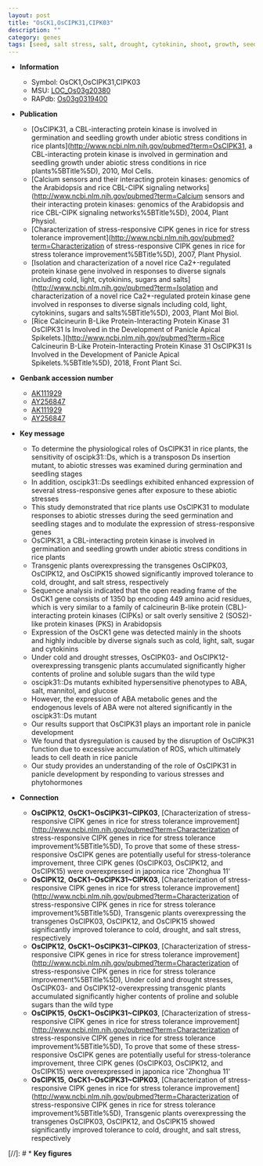 ```yaml
---
layout: post
title: "OsCK1,OsCIPK31,CIPK03"
description: ""
category: genes
tags: [seed, salt stress, salt, drought, cytokinin, shoot, growth, seedling, seed germination,  ABA , abiotic stress, panicle, development, cell death]
---
```


* **Information**  
    + Symbol: OsCK1,OsCIPK31,CIPK03  
    + MSU: [LOC_Os03g20380](http://rice.uga.edu/cgi-bin/ORF_infopage.cgi?orf=LOC_Os03g20380)  
    + RAPdb: [Os03g0319400](https://rapdb.dna.affrc.go.jp/locus/?name=Os03g0319400)  

* **Publication**  
    + [OsCIPK31, a CBL-interacting protein kinase is involved in germination and seedling growth under abiotic stress conditions in rice plants](http://www.ncbi.nlm.nih.gov/pubmed?term=OsCIPK31, a CBL-interacting protein kinase is involved in germination and seedling growth under abiotic stress conditions in rice plants%5BTitle%5D), 2010, Mol Cells.
    + [Calcium sensors and their interacting protein kinases: genomics of the Arabidopsis and rice CBL-CIPK signaling networks](http://www.ncbi.nlm.nih.gov/pubmed?term=Calcium sensors and their interacting protein kinases: genomics of the Arabidopsis and rice CBL-CIPK signaling networks%5BTitle%5D), 2004, Plant Physiol.
    + [Characterization of stress-responsive CIPK genes in rice for stress tolerance improvement](http://www.ncbi.nlm.nih.gov/pubmed?term=Characterization of stress-responsive CIPK genes in rice for stress tolerance improvement%5BTitle%5D), 2007, Plant Physiol.
    + [Isolation and characterization of a novel rice Ca2+-regulated protein kinase gene involved in responses to diverse signals including cold, light, cytokinins, sugars and salts](http://www.ncbi.nlm.nih.gov/pubmed?term=Isolation and characterization of a novel rice Ca2+-regulated protein kinase gene involved in responses to diverse signals including cold, light, cytokinins, sugars and salts%5BTitle%5D), 2003, Plant Mol Biol.
    + [Rice Calcineurin B-Like Protein-Interacting Protein Kinase 31 OsCIPK31 Is Involved in the Development of Panicle Apical Spikelets.](http://www.ncbi.nlm.nih.gov/pubmed?term=Rice Calcineurin B-Like Protein-Interacting Protein Kinase 31 OsCIPK31 Is Involved in the Development of Panicle Apical Spikelets.%5BTitle%5D), 2018, Front Plant Sci.

* **Genbank accession number**  
    + [AK111929](http://www.ncbi.nlm.nih.gov/nuccore/AK111929)
    + [AY256847](http://www.ncbi.nlm.nih.gov/nuccore/AY256847)
    + [AK111929](http://www.ncbi.nlm.nih.gov/nuccore/AK111929)
    + [AY256847](http://www.ncbi.nlm.nih.gov/nuccore/AY256847)

* **Key message**  
    + To determine the physiological roles of OsCIPK31 in rice plants, the sensitivity of oscipk31::Ds, which is a transposon Ds insertion mutant, to abiotic stresses was examined during germination and seedling stages
    + In addition, oscipk31::Ds seedlings exhibited enhanced expression of several stress-responsive genes after exposure to these abiotic stresses
    + This study demonstrated that rice plants use OsCIPK31 to modulate responses to abiotic stresses during the seed germination and seedling stages and to modulate the expression of stress-responsive genes
    + OsCIPK31, a CBL-interacting protein kinase is involved in germination and seedling growth under abiotic stress conditions in rice plants
    + Transgenic plants overexpressing the transgenes OsCIPK03, OsCIPK12, and OsCIPK15 showed significantly improved tolerance to cold, drought, and salt stress, respectively
    + Sequence analysis indicated that the open reading frame of the OsCK1 gene consists of 1350 bp encoding 449 amino acid residues, which is very similar to a family of calcineurin B-like protein (CBL)-interacting protein kinases (CIPKs) or salt overly sensitive 2 (SOS2)-like protein kinases (PKS) in Arabidopsis
    + Expression of the OsCK1 gene was detected mainly in the shoots and highly inducible by diverse signals such as cold, light, salt, sugar and cytokinins
    + Under cold and drought stresses, OsCIPK03- and OsCIPK12-overexpressing transgenic plants accumulated significantly higher contents of proline and soluble sugars than the wild type
    + oscipk31::Ds mutants exhibited hypersensitive phenotypes to ABA, salt, mannitol, and glucose
    + However, the expression of ABA metabolic genes and the endogenous levels of ABA were not altered significantly in the oscipk31::Ds mutant
    + Our results support that OsCIPK31 plays an important role in panicle development
    + We found that dysregulation is caused by the disruption of OsCIPK31 function due to excessive accumulation of ROS, which ultimately leads to cell death in rice panicle
    + Our study provides an understanding of the role of OsCIPK31 in panicle development by responding to various stresses and phytohormones

* **Connection**  
    + __OsCIPK12__, __OsCK1~OsCIPK31~CIPK03__, [Characterization of stress-responsive CIPK genes in rice for stress tolerance improvement](http://www.ncbi.nlm.nih.gov/pubmed?term=Characterization of stress-responsive CIPK genes in rice for stress tolerance improvement%5BTitle%5D), To prove that some of these stress-responsive OsCIPK genes are potentially useful for stress-tolerance improvement, three CIPK genes (OsCIPK03, OsCIPK12, and OsCIPK15) were overexpressed in japonica rice 'Zhonghua 11'
    + __OsCIPK12__, __OsCK1~OsCIPK31~CIPK03__, [Characterization of stress-responsive CIPK genes in rice for stress tolerance improvement](http://www.ncbi.nlm.nih.gov/pubmed?term=Characterization of stress-responsive CIPK genes in rice for stress tolerance improvement%5BTitle%5D), Transgenic plants overexpressing the transgenes OsCIPK03, OsCIPK12, and OsCIPK15 showed significantly improved tolerance to cold, drought, and salt stress, respectively
    + __OsCIPK12__, __OsCK1~OsCIPK31~CIPK03__, [Characterization of stress-responsive CIPK genes in rice for stress tolerance improvement](http://www.ncbi.nlm.nih.gov/pubmed?term=Characterization of stress-responsive CIPK genes in rice for stress tolerance improvement%5BTitle%5D), Under cold and drought stresses, OsCIPK03- and OsCIPK12-overexpressing transgenic plants accumulated significantly higher contents of proline and soluble sugars than the wild type
    + __OsCIPK15__, __OsCK1~OsCIPK31~CIPK03__, [Characterization of stress-responsive CIPK genes in rice for stress tolerance improvement](http://www.ncbi.nlm.nih.gov/pubmed?term=Characterization of stress-responsive CIPK genes in rice for stress tolerance improvement%5BTitle%5D), To prove that some of these stress-responsive OsCIPK genes are potentially useful for stress-tolerance improvement, three CIPK genes (OsCIPK03, OsCIPK12, and OsCIPK15) were overexpressed in japonica rice 'Zhonghua 11'
    + __OsCIPK15__, __OsCK1~OsCIPK31~CIPK03__, [Characterization of stress-responsive CIPK genes in rice for stress tolerance improvement](http://www.ncbi.nlm.nih.gov/pubmed?term=Characterization of stress-responsive CIPK genes in rice for stress tolerance improvement%5BTitle%5D), Transgenic plants overexpressing the transgenes OsCIPK03, OsCIPK12, and OsCIPK15 showed significantly improved tolerance to cold, drought, and salt stress, respectively

[//]: # * **Key figures**  


